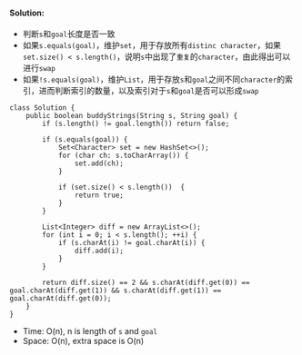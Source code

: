 #### Solution:
* 判断`s`和`goal`长度是否一致
* 如果`s.equals(goal)`，维护`set`，用于存放所有`distinc character`，如果`set.size() < s.length()`，说明`s`中出现了`重复`的`character`，由此得出可以进行`swap`
* 如果`!s.equals(goal)`，维护`List`，用于存放`s`和`goal`之间不同`character`的索引，进而判断索引的数量，以及索引对于`s`和`goal`是否可以形成`swap`
```
class Solution {
    public boolean buddyStrings(String s, String goal) {
        if (s.length() != goal.length()) return false;
    
        if (s.equals(goal)) {        
            Set<Character> set = new HashSet<>();
            for (char ch: s.toCharArray()) {
                set.add(ch);
            }

            if (set.size() < s.length())  {
                return true;
            }
        }
        
        List<Integer> diff = new ArrayList<>();
        for (int i = 0; i < s.length(); ++i) {
            if (s.charAt(i) != goal.charAt(i)) {
                diff.add(i);
            }
        }
        
        return diff.size() == 2 && s.charAt(diff.get(0)) == goal.charAt(diff.get(1)) && s.charAt(diff.get(1)) == goal.charAt(diff.get(0));
    }
}
```
* Time: O(n), n is length of `s` and `goal`
* Space: O(n), extra space is O(n) 
